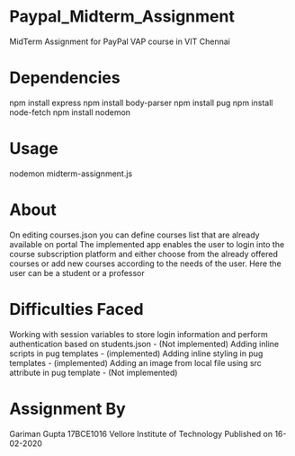 # Paypal_Midterm_Assignment
MidTerm Assignment for PayPal VAP course in VIT Chennai

# Dependencies
npm install express
npm install body-parser
npm install pug
npm install node-fetch
npm install nodemon

# Usage
nodemon midterm-assignment.js

# About

On editing courses.json you can define courses list that are already available on portal
The implemented app enables the user to login into the course subscription platform and
either choose from the already offered courses or add new courses according to the needs
of the user. Here the user can be a student or a professor

# Difficulties Faced

Working with session variables to store login information and perform authentication based on students.json - (Not implemented)
Adding inline scripts in pug templates - (implemented)
Adding inline styling in pug templates - (implemented)
Adding an image from local file using src attribute in pug template - (Not implemented)

# Assignment By
Gariman Gupta 17BCE1016
Vellore Institute of Technology
Published on 16-02-2020
